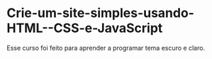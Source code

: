 # Crie-um-site-simples-usando-HTML--CSS-e-JavaScript
Esse curso foi feito para aprender a programar tema escuro e claro.

